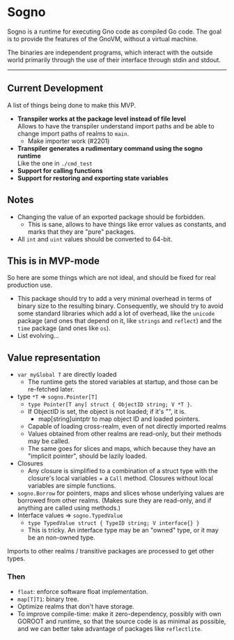 # Sogno

Sogno is a runtime for executing Gno code as compiled Go code. The goal is to
provide the features of the GnoVM, without a virtual machine.

The binaries are independent programs, which interact with the outside world
primarily through the use of their interface through stdin and stdout.

---

## Current Development

A list of things being done to make this MVP.

- **Transpiler works at the package level instead of file level** \
	Allows to have the transpiler understand import paths and be able to change
	import paths of realms to `main`.
	- Make importer work (#2201)
- **Transpiler generates a rudimentary command using the sogno runtime** \
	Like the one in `./cmd_test`
- **Support for calling functions**
- **Support for restoring and exporting state variables**

## Notes

- Changing the value of an exported package should be forbidden.
	- This is sane, allows to have things like error values as constants, and
		marks that they are "pure" packages.
- All `int` and `uint` values should be converted to 64-bit.

## This is in MVP-mode

So here are some things which are not ideal, and should be fixed for real
production use.

- This package should try to add a very minimal overhead in terms of binary size
	to the resulting binary. Consequently, we should try to avoid some standard
	libraries which add a lot of overhead, like the `unicode` package (and ones
	that depend on it, like `strings` and `reflect`) and the `time` package (and
	ones like `os`).
- List evolving...

## Value representation

- `var myGlobal T` are directly loaded
	- The runtime gets the stored variables at startup, and those can be
		re-fetched later.
- type `*T` => `sogno.Pointer[T]`
	- `type Pointer[T any] struct { ObjectID string; V *T }`.
	- If ObjectID is set, the object is not loaded; if it's "", it is.
		- map[string]uintptr to map object ID and loaded pointers.
	- Capable of loading cross-realm, even of not directly imported realms
	- Values obtained from other realms are read-only, but their methods may be
		called.
	- The same goes for slices and maps, which because they have an "implicit
		pointer", should be lazily loaded.
- Closures
	- Any closure is simplified to a combination of a struct type with the
		closure's local variables + a `Call` method. Closures without local
		variables are simple functions.
- `sogno.Borrow` for pointers, maps and slices whose underlying values are
	borrowed from other realms. (Makes sure they are read-only, and if anything
	are called using methods.)
- Interface values => `sogno.TypedValue`
	- `type TypedValue struct { TypeID string; V interface{} }`
	- This is tricky. An interface type may be an "owned" type, or it may be an
		non-owned type.

Imports to other realms / transitive packages are processed to get other types.

### Then

- `float`: enforce software float implementation.
- `map[T]T1`: binary tree.
- Optimize realms that don't have storage.
- To improve compile-time: make it zero-dependency, possibly with own GOROOT and
	runtime, so that the source code is as minimal as possible, and we can
	better take advantage of packages like `reflectlite`.
